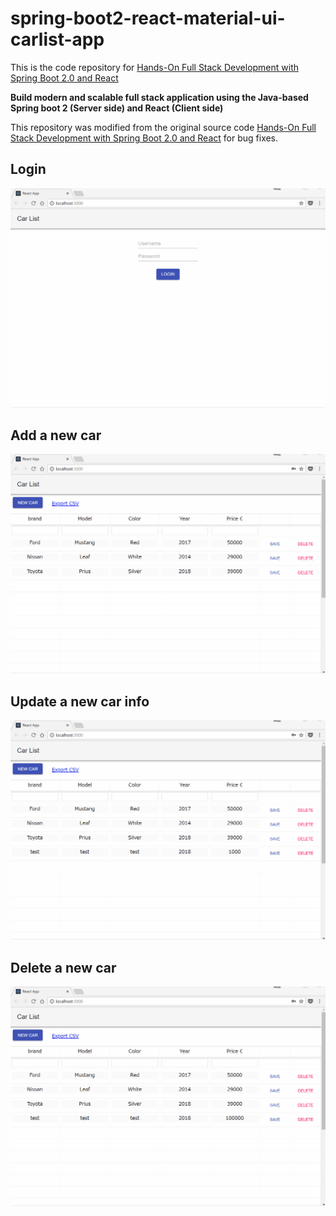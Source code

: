 # spring-boot2-react-material-ui-carlist-app

This is the code repository for [Hands-On Full Stack Development with Spring Boot 2.0 and React](https://www.packtpub.com/application-development/hands-full-stack-development-spring-boot-20-and-react?utm_source=github&utm_medium=repository&utm_campaign=9781789138085)

**Build modern and scalable full stack application using the Java-based Spring boot 2 (Server side) and React (Client side)**

This repository was modified from the original source code [Hands-On Full Stack Development with Spring Boot 2.0 and React](https://github.com/PacktPublishing/Hands-On-Full-Stack-Development-with-Spring-Boot-2.0-and-React) for bug fixes.

## Login

![login.gif](login.gif)

## Add a new car

![add.gif](add.gif)

## Update a new car info

![update.gif](update.gif)

## Delete a new car

![delete.gif](delete.gif)
